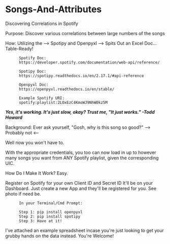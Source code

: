 # Songs-And-Attributes
Discovering Correlations in Spotify

Purpose: Discover various correlations between large numbers of the songs

How: Utilizing the --> Spotipy and Openpyxl --> Spits Out an Excel Doc... Table-Ready!
          
          Spotify Doc:
          https://developer.spotify.com/documentation/web-api/reference/

          Spotipy Doc:
          https://spotipy.readthedocs.io/en/2.17.1/#api-reference

          Openpyxl Doc:
          https://openpyxl.readthedocs.io/en/stable/

          Example Spotify URI:
          spotify:playlist:2LOxEzC4KmoWJ9NhW0kz5M


***Yes, it's working. It's just slow, okay? Trust me, "It just works." -Todd Howard***

Background: Ever ask yourself, "Gosh, why is this song so good?" --> Probably not <--
          
Well now you won't have to.
            
With the appropriate credentials, you too can now load in up to however
many songs you want from ANY Spotify playlist, given the corresponding
UIC. 
            
How Do I Make It Work? Easy.

Register on Spotify for your own Client ID and Secret ID
It'll be on your Dashboard. Just create a new App and they'll
be registered for you. See photo if need be.

          In your Terminal/Cmd Prompt:
  
          Step 1: pip install openpyxl
          Step 2: pip install spotipy
          Step 3: Have at it!

I've attached an example spreadsheet incase
you're just looking to get your grubby hands
on the data instead. You're Welcome!
